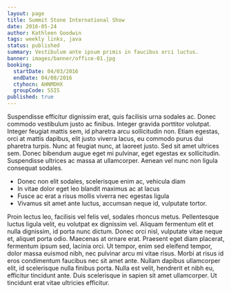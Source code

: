 ```yaml
---
layout: page
title: Summit Stone International Show
date: 2016-05-24
author: Kathleen Goodwin
tags: weekly links, java
status: published
summary: Vestibulum ante ipsum primis in faucibus orci luctus.
banner: images/banner/office-01.jpg
booking:
  startDate: 04/03/2016
  endDate: 04/08/2016
  ctyhocn: AHNMDHX
  groupCode: SSIS
published: true
---
```

Suspendisse efficitur dignissim erat, quis facilisis urna sodales ac. Donec commodo vestibulum justo ac finibus. Integer gravida porttitor volutpat. Integer feugiat mattis sem, id pharetra arcu sollicitudin non. Etiam egestas, orci at mattis dapibus, elit justo viverra lacus, eu commodo purus dui pharetra turpis. Nunc at feugiat nunc, at laoreet justo. Sed sit amet ultrices sem. Donec bibendum augue eget mi pulvinar, eget egestas ex sollicitudin. Suspendisse ultrices ac massa at ullamcorper. Aenean vel nunc non ligula consequat sodales.

* Donec non elit sodales, scelerisque enim ac, vehicula diam
* In vitae dolor eget leo blandit maximus ac at lacus
* Fusce ac erat a risus mollis viverra nec egestas ligula
* Vivamus sit amet ante luctus, accumsan neque id, vulputate tortor.

Proin lectus leo, facilisis vel felis vel, sodales rhoncus metus. Pellentesque luctus ligula velit, eu volutpat ex dignissim vel. Aliquam fermentum elit et nulla dignissim, id porta nunc dictum. Donec orci nisl, vulputate vitae neque et, aliquet porta odio. Maecenas at ornare erat. Praesent eget diam placerat, fermentum ipsum sed, lacinia orci. Ut tempor, enim sed eleifend tempor, dolor massa euismod nibh, nec pulvinar arcu mi vitae risus. Morbi at risus id eros condimentum faucibus nec sit amet ante. Nullam dapibus ullamcorper elit, id scelerisque nulla finibus porta. Nulla est velit, hendrerit et nibh eu, efficitur tincidunt ante. Duis scelerisque in sapien sit amet ullamcorper. Ut tincidunt erat vitae ultricies efficitur.
